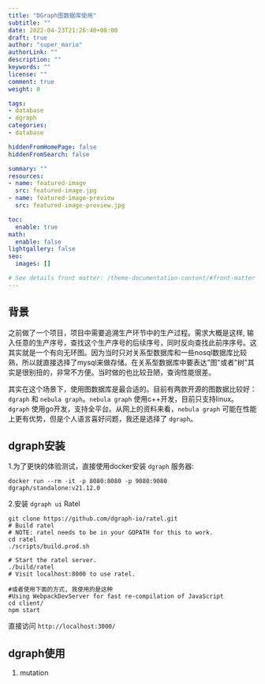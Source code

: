 ```yaml
---
title: "DGraph图数据库使用"
subtitle: ""
date: 2022-04-23T21:26:40+08:00
draft: true
author: "super_mario"
authorLink: ""
description: ""
keywords: ""
license: ""
comment: true
weight: 0

tags:
- database
- dgraph
categories:
- database

hiddenFromHomePage: false
hiddenFromSearch: false

summary: ""
resources:
- name: featured-image
  src: featured-image.jpg
- name: featured-image-preview
  src: featured-image-preview.jpg

toc:
  enable: true
math:
  enable: false
lightgallery: false
seo:
  images: []

# See details front matter: /theme-documentation-content/#front-matter
---
```


<!--more-->
## 背景

之前做了一个项目，项目中需要追溯生产环节中的生产过程。需求大概是这样, 输入任意的生产序号，查找这个生产序号的后续序号，同时反向查找此前序序号。这其实就是一个有向无环图。因为当时只对关系型数据库和一些nosql数据库比较熟，所以就直接选择了mysql来做存储。在关系型数据库中要表达"图"或者"树"其实是很别扭的，非常不方便。当时做的也比较丑陋，查询性能很差。

其实在这个场景下，使用图数据库是最合适的。目前有两款开源的图数据比较好：`dgraph` 和 `nebula graph`。`nebula graph` 使用c++开发，目前只支持linux。`dgraph` 使用go开发，支持全平台。从网上的资料来看，`nebula graph` 可能在性能上更有优势，但是个人语言喜好问题，我还是选择了 `dgraph`。

## dgraph安装

1.为了更快的体验测试，直接使用docker安装 `dgraph` 服务器:

``` shell
docker run --rm -it -p 8080:8080 -p 9080:9080 dgraph/standalone:v21.12.0
```

2.安装 `dgraph ui` Ratel

```shell
git clone https://github.com/dgraph-io/ratel.git
# Build ratel
# NOTE: ratel needs to be in your GOPATH for this to work.
cd ratel
./scripts/build.prod.sh

# Start the ratel server.
./build/ratel  
# Visit localhost:8000 to use ratel.

#或者使用下面的方式, 我使用的是这种
#Using WebpackDevServer for fast re-compilation of JavaScript
cd client/
npm start
```

直接访问 `http://localhost:3000/`

## dgraph使用

1. mutation

```json

```